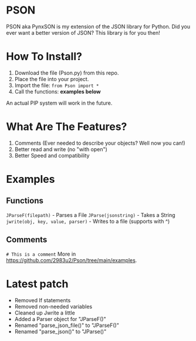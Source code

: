 # PSON
PSON aka PynxSON is my extension of the JSON library for Python.
Did you ever want a better version of JSON? This library is for you then!

# How To Install?
1. Download the file (Pson.py) from this repo.
2. Place the file into your project.
3. Import the file: `from Pson import *`
4. Call the functions: __examples below__

An actual PIP system will work in the future.

# What Are The Features?
1. Comments (Ever needed to describe your objects? Well now you can!)
2. Better read and write (no "with open")
3. Better Speed and compatibility

# Examples
## Functions
`JParseF(filepath)` - Parses a File
`JParse(jsonstring)` - Takes a String
`jwrite(obj, key, value, parser)` - Writes to a file (supports with ^)

## Comments
`# This is a comment`
More in https://github.com/2983u2/Pson/tree/main/examples.

# Latest patch
- Removed If statements
- Removed non-needed variables
- Cleaned up Jwrite a little
- Added a Parser object for "JParseF()"
- Renamed "parse_json_file()" to "JParseF()"
- Renamed "parse_json()" to "JParse()" 